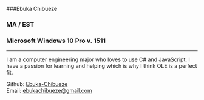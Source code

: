 ###Ebuka Chibueze
### MA / EST
### Microsoft Windows 10 Pro v. 1511
----



 I am a computer engineering major who loves to use C# and JavaScript. I have a passion for learning and helping which is why 
 I think OLE is a perfect fit.
 
Github: [Ebuka-Chibueze](https://github.com/Ebuka-Chibueze)  
Email: [ebukachibueze@gmail.com](mailto:ebukachibueze@gmail.com)
